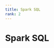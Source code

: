 ```yaml
---
title: Spark SQL
rank: 2
---
```


# Spark SQL

<PageList :data="data" :prefix="['guide', 'sql']" />

<script setup>
import PageList from "@theme/components/PageList.vue";
import { data } from "./index.data.ts";
</script>
